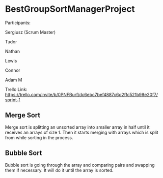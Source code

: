 # BestGroupSortManagerProject

Participants:

Sergiusz (Scrum Master)

Tudor

Nathan

Lewis

Connor

Adam M


Trello Link: https://trello.com/invite/b/0PNFBurf/dc6ebc7bef4887c6d2ffc521b98e20f7/sprint-1


## Merge Sort

Merge sort is splitting an unsorted array into smaller array in half until it receives an arrays of size 1. Then it starts merging with arrays which is split from while sorting in the process.

## Bubble Sort

Bubble sort is going through the array and comparing pairs and swapping them if necessary. It will do it until the array is sorted.